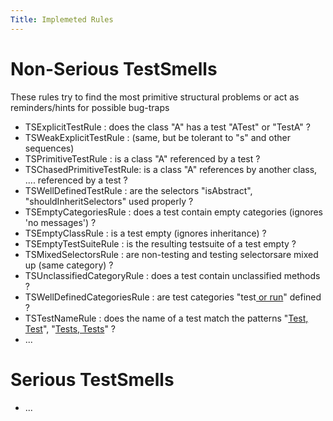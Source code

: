```yaml
---
Title: Implemeted Rules
---
```


# Non-Serious TestSmells
These rules try to find the most primitive structural problems or act as reminders/hints for possible bug-traps

-  TSExplicitTestRule : does the class "A" has a test "ATest" or "TestA" ?
-  TSWeakExplicitTestRule : (same, but be tolerant to "s" and other sequences)
-  TSPrimitiveTestRule : is a class "A" referenced by a test ?
-  TSChasedPrimitiveTestRule: is a class "A" references by another class, .... referenced by a test ?
-  TSWellDefinedTestRule : are the selectors "isAbstract", "shouldInheritSelectors" used properly ?
-  TSEmptyCategoriesRule : does a test contain empty categories (ignores 'no messages') ?
-  TSEmptyClassRule : is a test empty (ignores inheritance) ?
-  TSEmptyTestSuiteRule : is the resulting testsuite of a test empty ?
-  TSMixedSelectorsRule : are non-testing and testing selectorsare mixed up (same category) ?
-  TSUnclassifiedCategoryRule : does a test contain unclassified methods ?
-  TSWellDefinedCategoriesRule : are test categories "test[ or run](%base_url%/wiki/alumni/stefanreichhart/testsmells/implemetedrules/orrun)" defined ?
-  TSTestNameRule : does the name of a test match the patterns "[Test, Test](%base_url%/wiki/alumni/stefanreichhart/testsmells/implemetedrules/testtest)", "[Tests, Tests](%base_url%/wiki/alumni/stefanreichhart/testsmells/implemetedrules/teststests)" ?
-  ...

# Serious TestSmells

-  ...
